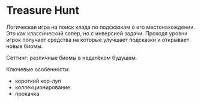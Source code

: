 # Treasure Hunt

Логическая игра на поиск клада по подсказкам о его местонахождении. 
Это как классический сапер, но с инверсией задачи. 
Проходя уровни игрок получает средства на которые улучшает подсказки и открывает новые биомы.

Сеттинг: различные биомы в недалёком будущем.

Ключевые особенности:
- короткий кор-луп
- коллекционирование
- прокачка

